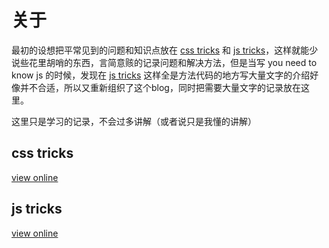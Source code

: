 # 关于
最初的设想把平常见到的问题和知识点放在 <a href="https://qishaoxuan.github.io/css_tricks/">css tricks</a> 和 <a href="https://qishaoxuan.github.io/js_tricks/">js tricks</a>，这样就能少说些花里胡哨的东西，言简意赅的记录问题和解决方法，但是当写 you need to know js 的时候，发现在 <a href="https://qishaoxuan.github.io/js_tricks/">js tricks</a> 这样全是方法代码的地方写大量文字的介绍好像并不合适，所以又重新组织了这个blog，同时把需要大量文字的记录放在这里。

这里只是学习的记录，不会过多讲解（或者说只是我懂的讲解）

## css tricks
<a href="https://qishaoxuan.github.io/css_tricks/">view online</a> 

## js tricks
<a href="https://qishaoxuan.github.io/js_tricks/">view online</a>
